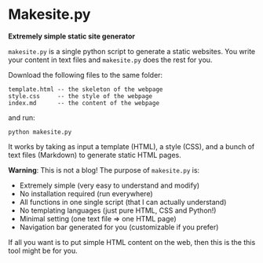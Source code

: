 # Makesite.py
**Extremely simple static site generator**

`makesite.py` is a single python script to generate a static websites. You
write your content in text files and `makesite.py` does the rest for you.

Download the following files to the same folder:

    template.html -- the skeleton of the webpage
    style.css     -- the style of the webpage
    index.md      -- the content of the webpage

and run:

    python makesite.py


It works by taking as input a template (HTML), a style (CSS), and a bunch of
text files (Markdown) to generate static HTML pages.

**Warning**: This is not a blog! The purpose of `makesite.py` is:

* Extremely simple (very easy to understand and modify)
* No installation required (run everywhere)
* All functions in one single script (that I can actually understand)
* No templating languages (just pure HTML, CSS and Python!)
* Minimal setting (one text file => one HTML page) 
* Navigation bar generated for you (customizable if you prefer)

If all you want is to put simple HTML content on the web, then this is the
this tool might be for you.
